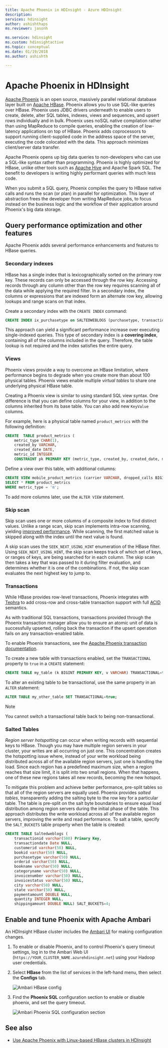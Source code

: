 ```yaml
---
title: Apache Phoenix in HDInsight - Azure HDInsight 
description: 
services: hdinsight
author: ashishthaps
ms.reviewer: jasonh

ms.service: hdinsight
ms.custom: hdinsightactive
ms.topic: conceptual
ms.date: 01/19/2018
ms.author: ashishth

---
```

# Apache Phoenix in HDInsight

[Apache Phoenix](https://phoenix.apache.org/) is an open source, massively parallel relational database layer built on [Apache HBase](hbase/apache-hbase-overview.md). Phoenix allows you to use SQL-like queries over HBase. Phoenix uses JDBC drivers underneath to enable users to create, delete, alter SQL tables, indexes, views and sequences, and upsert rows individually and in bulk. Phoenix uses noSQL native compilation rather than using MapReduce to compile queries, enabling the creation of low-latency applications on top of HBase. Phoenix adds coprocessors to support running client-supplied code in the address space of the server, executing the code colocated with the data. This approach minimizes client/server data transfer.

Apache Phoenix opens up big data queries to non-developers who can use a SQL-like syntax rather than programming. Phoenix is highly optimized for HBase, unlike other tools such as [Apache Hive](hadoop/hdinsight-use-hive.md) and Apache Spark SQL. The benefit to developers is writing highly performant queries with much less code.
<!-- [Spark SQL](spark/apache-spark-sql-with-hdinsight.md)  -->

When you submit a SQL query, Phoenix compiles the query to HBase native calls and runs the scan (or plan) in parallel for optimization. This layer of abstraction frees the developer from writing MapReduce jobs,  to focus instead on the business logic and the workflow of their application around Phoenix's big data storage.

## Query performance optimization and other features

Apache Phoenix adds several performance enhancements and  features to  HBase queries.

### Secondary indexes

HBase has a single index that is lexicographically sorted on the primary row key. These records can only be accessed through the row key. Accessing records through any column other than the row key requires scanning all of the data while applying the required filter. In a secondary index, the columns or expressions that are indexed form an alternate row key, allowing lookups and range scans on that index.

Create a secondary index with the `CREATE INDEX` command:

```sql
CREATE INDEX ix_purchasetype on SALTEDWEBLOGS (purchasetype, transactiondate) INCLUDE (bookname, quantity);
```

This approach can yield a significant performance increase over executing single-indexed queries. This type of secondary index is a **covering index**,  containing all of the columns included in the query. Therefore, the table lookup is not required and the index satisfies the entire query.

### Views

Phoenix views provide a  way to overcome an  HBase limitation, where performance begins to degrade when you create more than about 100 physical tables. Phoenix views enable multiple *virtual tables* to share one underlying physical HBase table.

Creating a Phoenix view is  similar to using standard SQL view syntax. One difference is that you can define columns for your view, in addition to the columns inherited from its base table. You can also  add new `KeyValue` columns.

For example, here is a physical table named `product_metrics` with the following definition:

```sql
CREATE  TABLE product_metrics (
    metric_type CHAR(1),
    created_by VARCHAR, 
    created_date DATE, 
    metric_id INTEGER
    CONSTRAINT pk PRIMARY KEY (metric_type, created_by, created_date, metric_id));
```

Define a view over this table, with additional columns:

```sql
CREATE VIEW mobile_product_metrics (carrier VARCHAR, dropped_calls BIGINT) AS
SELECT * FROM product_metrics
WHERE metric_type = 'm';
```

To add more columns later,  use the `ALTER VIEW` statement.

### Skip scan

Skip scan uses one or more columns of a composite index to find distinct values. Unlike a range scan, skip scan implements intra-row scanning, yielding [improved performance](https://phoenix.apache.org/performance.html#Skip-Scan). While scanning, the first matched value is skipped along with the index until the next value is found.

A skip scan uses the `SEEK_NEXT_USING_HINT` enumeration of the HBase filter. Using `SEEK_NEXT_USING_HINT`, the skip scan keeps track of which set of keys, or ranges of keys, are being searched for in each column. The skip scan then takes a key that was passed to it during filter evaluation, and determines whether it is one of the combinations. If not, the skip scan evaluates the next highest key to jump to.

### Transactions

While HBase provides row-level transactions, Phoenix integrates with [Tephra](https://tephra.io/) to add cross-row and cross-table transaction support with full [ACID](https://en.wikipedia.org/wiki/ACID) semantics.

As with traditional SQL transactions, transactions provided through the Phoenix transaction manager allow you to ensure an atomic unit of data is successfully upserted, rolling back the transaction if the upsert operation fails on any transaction-enabled table.

To enable Phoenix transactions, see the [Apache Phoenix transaction documentation](https://phoenix.apache.org/transactions.html).

To create a new table with transactions enabled, set the `TRANSACTIONAL` property to `true` in a `CREATE` statement:

```sql
CREATE TABLE my_table (k BIGINT PRIMARY KEY, v VARCHAR) TRANSACTIONAL=true;
```

To alter an existing table to be transactional, use the same property in an `ALTER` statement:

```sql
ALTER TABLE my_other_table SET TRANSACTIONAL=true;
```

> [!NOTE]  
> You cannot switch a transactional table back to being non-transactional.

### Salted Tables

*Region server hotspotting* can occur  when writing records with sequential keys to HBase. Though you may have multiple region servers in your cluster, your writes are all occurring on just one. This concentration creates the hotspotting issue where, instead of your write workload being distributed across all of the available region servers, just one is handling the load. Since each region has a predefined maximum size, when a region reaches that size limit, it is split into two small regions. When that happens, one of these new regions takes all new records, becoming the new hotspot.

To mitigate this problem and achieve better performance,  pre-split tables so  that all of the region servers are equally used. Phoenix provides *salted tables*,  transparently adding the salting byte to the row key for a particular table. The table is pre-split on the salt byte boundaries to ensure equal load distribution among region servers during the initial phase of the table. This approach distributes the write workload across all of the available region servers, improving the write and read performance. To salt a table,  specify the `SALT_BUCKETS` table property when the table is created:

```sql
CREATE TABLE Saltedweblogs (
    transactionid varchar(500) Primary Key,
    transactiondate Date NULL,
    customerid varchar(50) NULL,
    bookid varchar(50) NULL,
    purchasetype varchar(50) NULL,
    orderid varchar(50) NULL,
    bookname varchar(50) NULL,
    categoryname varchar(50) NULL,
    invoicenumber varchar(50) NULL,
    invoicestatus varchar(50) NULL,
    city varchar(50) NULL,
    state varchar(50) NULL,
    paymentamount DOUBLE NULL,
    quantity INTEGER NULL,
    shippingamount DOUBLE NULL) SALT_BUCKETS=4;
```

## Enable and tune Phoenix with Apache Ambari

An HDInsight HBase cluster includes the [Ambari UI](hdinsight-hadoop-manage-ambari.md) for making configuration changes.

1. To enable or disable Phoenix, and to control Phoenix's query timeout settings, log in to the Ambari Web UI (`https://YOUR_CLUSTER_NAME.azurehdinsight.net`) using your Hadoop user credentials.

2. Select **HBase** from the list of services in the left-hand menu, then select the **Configs** tab.

    ![Ambari HBase config](./media/hdinsight-phoenix-in-hdinsight/ambari-hbase-config.png)

3. Find the **Phoenix SQL** configuration section to enable or disable phoenix, and set the query timeout.

    ![Ambari Phoenix SQL configuration section](./media/hdinsight-phoenix-in-hdinsight/ambari-phoenix.png)

## See also

* [Use Apache Phoenix with Linux-based HBase clusters in HDInsight](hbase/apache-hbase-phoenix-squirrel-linux.md)
